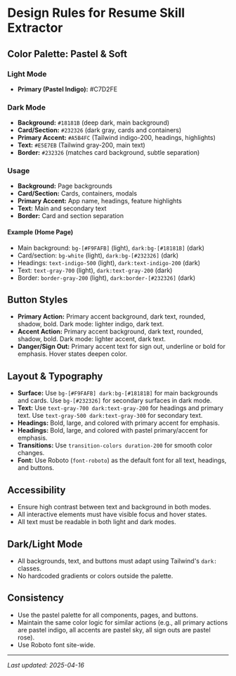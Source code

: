 # Design Rules for Resume Skill Extractor

## Color Palette: Pastel & Soft

### Light Mode
- **Primary (Pastel Indigo):** #C7D2FE

### Dark Mode
- **Background:** `#18181B` (deep dark, main background)
- **Card/Section:** `#232326` (dark gray, cards and containers)
- **Primary Accent:** `#A5B4FC` (Tailwind indigo-200, headings, highlights)
- **Text:** `#E5E7EB` (Tailwind gray-200, main text)
- **Border:** `#232326` (matches card background, subtle separation)

### Usage
- **Background:** Page backgrounds
- **Card/Section:** Cards, containers, modals
- **Primary Accent:** App name, headings, feature highlights
- **Text:** Main and secondary text
- **Border:** Card and section separation

#### Example (Home Page)
- Main background: `bg-[#F9FAFB]` (light), `dark:bg-[#18181B]` (dark)
- Card/section: `bg-white` (light), `dark:bg-[#232326]` (dark)
- Headings: `text-indigo-500` (light), `dark:text-indigo-200` (dark)
- Text: `text-gray-700` (light), `dark:text-gray-200` (dark)
- Border: `border-gray-200` (light), `dark:border-[#232326]` (dark)

## Button Styles
- **Primary Action:** Primary accent background, dark text, rounded, shadow, bold. Dark mode: lighter indigo, dark text.
- **Accent Action:** Primary accent background, dark text, rounded, shadow, bold. Dark mode: lighter accent, dark text.
- **Danger/Sign Out:** Primary accent text for sign out, underline or bold for emphasis. Hover states deepen color.

## Layout & Typography
- **Surface:** Use `bg-[#F9FAFB] dark:bg-[#18181B]` for main backgrounds and cards. Use `bg-[#232326]` for secondary surfaces in dark mode.
- **Text:** Use `text-gray-700 dark:text-gray-200` for headings and primary text. Use `text-gray-500 dark:text-gray-300` for secondary text.
- **Headings:** Bold, large, and colored with primary accent for emphasis.
- **Headings:** Bold, large, and colored with pastel primary/accent for emphasis.
- **Transitions:** Use `transition-colors duration-200` for smooth color changes.
- **Font:** Use Roboto (`font-roboto`) as the default font for all text, headings, and buttons.

## Accessibility
- Ensure high contrast between text and background in both modes.
- All interactive elements must have visible focus and hover states.
- All text must be readable in both light and dark modes.

## Dark/Light Mode
- All backgrounds, text, and buttons must adapt using Tailwind's `dark:` classes.
- No hardcoded gradients or colors outside the palette.

## Consistency
- Use the pastel palette for all components, pages, and buttons.
- Maintain the same color logic for similar actions (e.g., all primary actions are pastel indigo, all accents are pastel sky, all sign outs are pastel rose).
- Use Roboto font site-wide.

---

_Last updated: 2025-04-16_
